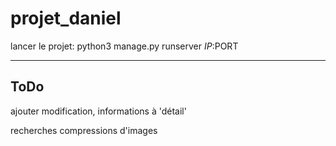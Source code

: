 projet_daniel
=============

lancer le projet: python3 manage.py runserver $IP:$PORT

----
ToDo
----

ajouter modification, informations à 'détail' 

recherches compressions d'images

